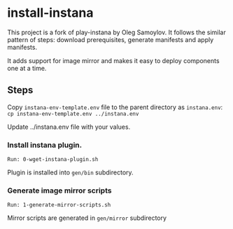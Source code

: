 # install-instana

This project is a fork of play-instana by Oleg Samoylov. 
It follows the similar pattern of steps: download prerequisites, generate manifests and apply manifests.

It adds support for image mirror and makes it easy to deploy components one at a time.

## Steps 

Copy `instana-env-template.env` file to the parent directory as `instana.env`:<br/>
`cp instana-env-template.env ../instana.env` 

Update ../instana.env file with your values. 

### Install instana plugin.
`Run: 0-wget-instana-plugin.sh` 

Plugin is installed into `gen/bin` subdirectory.<br/>

### Generate image mirror scripts
`Run: 1-generate-mirror-scripts.sh`<br/>

Mirror scripts are generated in `gen/mirror` subdirectory<br/>
